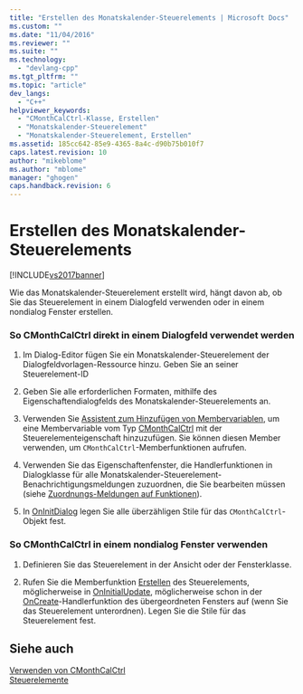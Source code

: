 ```yaml
---
title: "Erstellen des Monatskalender-Steuerelements | Microsoft Docs"
ms.custom: ""
ms.date: "11/04/2016"
ms.reviewer: ""
ms.suite: ""
ms.technology: 
  - "devlang-cpp"
ms.tgt_pltfrm: ""
ms.topic: "article"
dev_langs: 
  - "C++"
helpviewer_keywords: 
  - "CMonthCalCtrl-Klasse, Erstellen"
  - "Monatskalender-Steuerelement"
  - "Monatskalender-Steuerelement, Erstellen"
ms.assetid: 185cc642-85e9-4365-8a4c-d90b75b010f7
caps.latest.revision: 10
author: "mikeblome"
ms.author: "mblome"
manager: "ghogen"
caps.handback.revision: 6
---
```

# Erstellen des Monatskalender-Steuerelements
[!INCLUDE[vs2017banner](../assembler/inline/includes/vs2017banner.md)]

Wie das Monatskalender\-Steuerelement erstellt wird, hängt davon ab, ob Sie das Steuerelement in einem Dialogfeld verwenden oder in einem nondialog Fenster erstellen.  
  
### So CMonthCalCtrl direkt in einem Dialogfeld verwendet werden  
  
1.  Im Dialog\-Editor fügen Sie ein Monatskalender\-Steuerelement der Dialogfeldvorlagen\-Ressource hinzu.  Geben Sie an seiner Steuerelement\-ID  
  
2.  Geben Sie alle erforderlichen Formaten, mithilfe des Eigenschaftendialogfelds des Monatskalender\-Steuerelements an.  
  
3.  Verwenden Sie [Assistent zum Hinzufügen von Membervariablen](../ide/adding-a-member-variable-visual-cpp.md), um eine Membervariable vom Typ [CMonthCalCtrl](../mfc/reference/cmonthcalctrl-class.md) mit der Steuerelementeigenschaft hinzuzufügen.  Sie können diesen Member verwenden, um `CMonthCalCtrl`\-Memberfunktionen aufrufen.  
  
4.  Verwenden Sie das Eigenschaftenfenster, die Handlerfunktionen in Dialogklasse für alle Monatskalender\-Steuerelement\-Benachrichtigungsmeldungen zuzuordnen, die Sie bearbeiten müssen \(siehe [Zuordnungs\-Meldungen auf Funktionen](../mfc/reference/mapping-messages-to-functions.md)\).  
  
5.  In [OnInitDialog](../Topic/CDialog::OnInitDialog.md) legen Sie alle überzähligen Stile für das `CMonthCalCtrl`\-Objekt fest.  
  
### So CMonthCalCtrl in einem nondialog Fenster verwenden  
  
1.  Definieren Sie das Steuerelement in der Ansicht oder der Fensterklasse.  
  
2.  Rufen Sie die Memberfunktion [Erstellen](../Topic/CMonthCalCtrl::Create.md) des Steuerelements, möglicherweise in [OnInitialUpdate](../Topic/CView::OnInitialUpdate.md), möglicherweise schon in der [OnCreate](../Topic/CWnd::OnCreate.md)\-Handlerfunktion des übergeordneten Fensters auf \(wenn Sie das Steuerelement unterordnen\).  Legen Sie die Stile für das Steuerelement fest.  
  
## Siehe auch  
 [Verwenden von CMonthCalCtrl](../mfc/using-cmonthcalctrl.md)   
 [Steuerelemente](../mfc/controls-mfc.md)